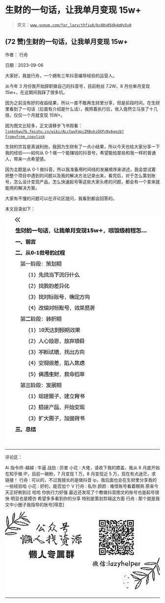 # 生财的一句话，让我单月变现 15w+

> 原文：[`www.yuque.com/for_lazy/thfiu8/bc88v05dk4q0y5v0`](https://www.yuque.com/for_lazy/thfiu8/bc88v05dk4q0y5v0)

## (72 赞)生财的一句话，让我单月变现 15w+

作者： 行舟

日期：2023-09-06

大家好，我是行舟，一个拥有三年抖音编导经验的运营人。

从今年 3 月份我开始辞职做自己的抖音号，目前粉丝 7.2W，8 月份单月变现 15w+，在这期间我踩了很多坑。

因为之前没有好的收益结果，所以一直不敢再生财里分享，但是前段时间，在生财里看到了一句话（后面有介绍是什么话），我照着执行后，收入竟然立马涨了十几倍，仅仅一个月就变现 15W+。

因为图文比较多，正文请移步飞书观看：[`lspknkwu7b.feishu.cn/wiki/ALctwvFqpiIRBvkiOXPcNyAgnzb?from=from_copylink`](https://lspknkwu7b.feishu.cn/wiki/ALctwvFqpiIRBvkiOXPcNyAgnzb?from=from_copylink)

生财的宗旨是真诚利他，我因为生财有了一点小结果，所以今天也给大家分享一下我的经验——如何从 0-1 做一个能赚钱的抖音号，希望能给那些和我一样的普通人，带来一点希望感。

因为主题是从 0-1 做抖音，所以我准备用时间线的发展顺序来讲述，我会尝试着把整个项目中遇到的问题以及我的解决方法记录出来，看完后，对于怎么策划账号，怎么设计变现产品，怎么快速起号等这些大家头疼的问题，都会有一个拿来就能用的解决方案。

大家有不懂的问题可以在评论区提问，我看到都会回答的。

本文目录如下：

![](img/7055b592688ae1209d7607db67c0847c.png)

* * *

评论区：

Ai 指令师-越越 : 牛逼
战劲 : 厉害
小花 : 大佬，请收下我的膝盖，我从 6 月底开始在知乎做 IP，目前一碗粉，7 月变现 1 万，8 月变现近 5 万，现在有点迷茫，求链接！
行舟 : 可以的，不过我擅长的是做抖音 ip，我后面也会在生财里分享我的一些经验哈
小花 : 好的，能否加个 V
行舟 : 私你
颜颜 : 难怪账号看着眼熟 原来今天正好刷到过 哈哈 你执行力好强 最近还发现了个教做抖音图文的账号也是起号很快 明显也是模仿 希望多多看到你的分享 特别是策划剪辑这方面
行舟 : 那个就是我文中小圈子我指导的账号[得意]

![](img/1c37d505930596d12a88ab23e11aa07a.png)

* * *